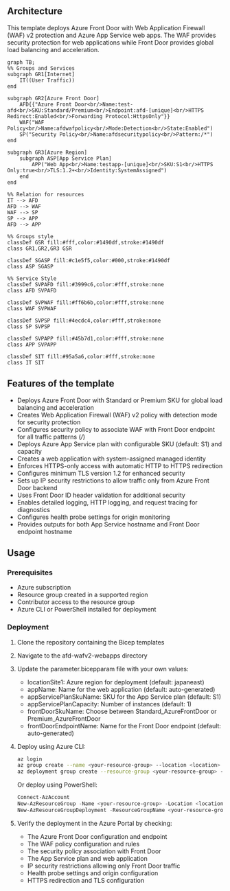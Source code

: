 ## Architecture
This template deploys Azure Front Door with Web Application Firewall (WAF) v2 protection and Azure App Service web apps. The WAF provides security protection for web applications while Front Door provides global load balancing and acceleration.

```mermaid
graph TB;
%% Groups and Services
subgraph GR1[Internet]
    IT((User Traffic))
end

subgraph GR2[Azure Front Door]
    AFD{{"Azure Front Door<br/>Name:test-afd<br/>SKU:Standard/Premium<br/>Endpoint:afd-[unique]<br/>HTTPS Redirect:Enabled<br/>Forwarding Protocol:HttpsOnly"}}
    WAF("WAF Policy<br/>Name:afdwafpolicy<br/>Mode:Detection<br/>State:Enabled")
    SP("Security Policy<br/>Name:afdsecuritypolicy<br/>Pattern:/*")
end

subgraph GR3[Azure Region]
    subgraph ASP[App Service Plan]
        APP("Web App<br/>Name:testapp-[unique]<br/>SKU:S1<br/>HTTPS Only:true<br/>TLS:1.2+<br/>Identity:SystemAssigned")
    end
end

%% Relation for resources
IT --> AFD
AFD --> WAF
WAF --> SP
SP --> APP
AFD --> APP

%% Groups style
classDef GSR fill:#fff,color:#1490df,stroke:#1490df
class GR1,GR2,GR3 GSR

classDef SGASP fill:#c1e5f5,color:#000,stroke:#1490df
class ASP SGASP

%% Service Style
classDef SVPAFD fill:#3999c6,color:#fff,stroke:none
class AFD SVPAFD

classDef SVPWAF fill:#ff6b6b,color:#fff,stroke:none
class WAF SVPWAF

classDef SVPSP fill:#4ecdc4,color:#fff,stroke:none
class SP SVPSP

classDef SVPAPP fill:#45b7d1,color:#fff,stroke:none
class APP SVPAPP

classDef SIT fill:#95a5a6,color:#fff,stroke:none
class IT SIT
```

## Features of the template

- Deploys Azure Front Door with Standard or Premium SKU for global load balancing and acceleration
- Creates Web Application Firewall (WAF) v2 policy with detection mode for security protection
- Configures security policy to associate WAF with Front Door endpoint for all traffic patterns (*/*)
- Deploys Azure App Service plan with configurable SKU (default: S1) and capacity
- Creates a web application with system-assigned managed identity
- Enforces HTTPS-only access with automatic HTTP to HTTPS redirection
- Configures minimum TLS version 1.2 for enhanced security
- Sets up IP security restrictions to allow traffic only from Azure Front Door backend
- Uses Front Door ID header validation for additional security
- Enables detailed logging, HTTP logging, and request tracing for diagnostics
- Configures health probe settings for origin monitoring
- Provides outputs for both App Service hostname and Front Door endpoint hostname

## Usage

### Prerequisites
- Azure subscription
- Resource group created in a supported region
- Contributor access to the resource group
- Azure CLI or PowerShell installed for deployment

### Deployment

1. Clone the repository containing the Bicep templates
2. Navigate to the afd-wafv2-webapps directory
3. Update the parameter.bicepparam file with your own values:
   - locationSite1: Azure region for deployment (default: japaneast)
   - appName: Name for the web application (default: auto-generated)
   - appServicePlanSkuName: SKU for the App Service plan (default: S1)
   - appServicePlanCapacity: Number of instances (default: 1)
   - frontDoorSkuName: Choose between Standard_AzureFrontDoor or Premium_AzureFrontDoor
   - frontDoorEndpointName: Name for the Front Door endpoint (default: auto-generated)

4. Deploy using Azure CLI:
   ```bash
   az login
   az group create --name <your-resource-group> --location <location>
   az deployment group create --resource-group <your-resource-group> --template-file main.bicep --parameters parameter.bicepparam
   ```

   Or deploy using PowerShell:
   ```powershell
   Connect-AzAccount
   New-AzResourceGroup -Name <your-resource-group> -Location <location>
   New-AzResourceGroupDeployment -ResourceGroupName <your-resource-group> -TemplateFile main.bicep -TemplateParameterFile parameter.bicepparam
   ```

5. Verify the deployment in the Azure Portal by checking:
   - The Azure Front Door configuration and endpoint
   - The WAF policy configuration and rules
   - The security policy association with Front Door
   - The App Service plan and web application
   - IP security restrictions allowing only Front Door traffic
   - Health probe settings and origin configuration
   - HTTPS redirection and TLS configuration